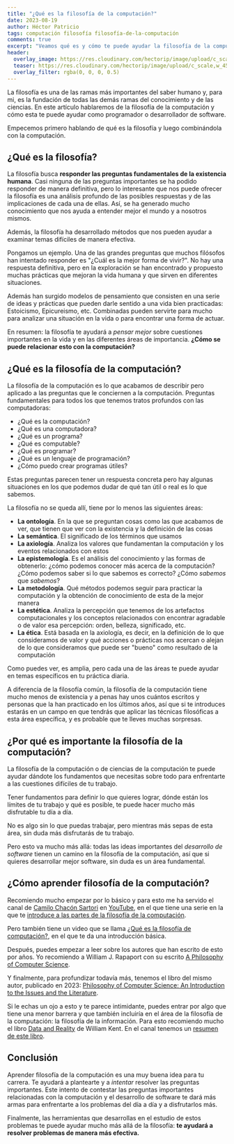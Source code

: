 ```yaml
---
title: "¿Qué es la filosofía de la computación?"
date: 2023-08-19
author: Héctor Patricio
tags: computación filosofía filosofía-de-la-computación
comments: true
excerpt: "Veamos qué es y cómo te puede ayudar la filosofía de la computación en tu carrera como desarrollador de software."
header:
  overlay_image: https://res.cloudinary.com/hectorip/image/upload/c_scale,w_1450/v1692327344/iain-kennedy-X_uSAnhTO2M-unsplash_mdvosz.jpg
  teaser: https://res.cloudinary.com/hectorip/image/upload/c_scale,w_450/v1692327344/iain-kennedy-X_uSAnhTO2M-unsplash_mdvosz.jpg
  overlay_filter: rgba(0, 0, 0, 0.5)
---
```


La filosofía es una de las ramas más importantes del saber humano y, para mi, es la fundación de todas las demás ramas del conocimiento y de las ciencias. En este artículo hablaremos de la filosofía de la computación y cómo esta te puede ayudar como programador o desarrollador de software.

Empecemos primero hablando de qué es la filosofía y luego combinándola con la computación.

## ¿Qué es la filosofía?

La filosofía busca **responder las preguntas fundamentales de la existencia humana**. Casi ninguna de las preguntas importantes se ha podido responder de manera definitiva, pero lo interesante que nos puede ofrecer la filosofía es una análisis profundo de las posibles respuestas y de las implicaciones de cada una de ellas. Así, se ha generado mucho conocimiento que nos ayuda a entender mejor el mundo y a nosotros mismos.

Además, la filosofía ha desarrollado métodos que nos pueden ayudar a examinar temas difíciles de manera efectiva.

Pongamos un ejemplo. Una de las grandes preguntas que muchos filósofos han intentado responder es "¿Cuál es la mejor forma de vivir?". No hay una respuesta definitiva, pero en la exploración se han encontrado y propuesto muchas prácticas que mejoran la vida humana y que sirven en diferentes situaciones.

Además han surgido modelos de pensamiento que consisten en una serie de ideas y prácticas que pueden darle sentido a una vida bien practicadas: Estoicismo, Epicureismo, etc. Combinadas pueden servirte para mucho para analizar una situación en la vida o para encontrar una forma de actuar.

En resumen: la filosofía te ayudará a _pensar mejor_ sobre cuestiones importantes en la vida y en las diferentes áreas de importancia. **¿Cómo se puede relacionar esto con la computación?**

## ¿Qué es la filosofía de la computación?

La filosofía de la computación es lo que acabamos de describir pero aplicado a las preguntas que le conciernen a la computación. Preguntas fundamentales para todos los que tenemos tratos profundos con las computadoras:

- ¿Qué es la computación?
- ¿Qué es una computadora?
- ¿Qué es un programa?
- ¿Qué es computable?
- ¿Qué es programar?
- ¿Qué es un lenguaje de programación?
- ¿Cómo puedo crear programas útiles?

Estas preguntas parecen tener un respuesta concreta pero hay algunas situaciones en los que podemos dudar de qué tan útil o real es lo que sabemos.

La filosofía no se queda allí, tiene por lo menos las siguientes áreas:

- **La ontología**. En la que se preguntan cosas como las que acabamos de ver, que tienen que ver con la existencia y la definición de las cosas
- **La semántica**. El significado de los términos que usamos
- **La axiología**. Analiza los valores que fundamentan la computación y los eventos relacionados con estos
- **La epistemología**. Es el análisis del conocimiento y las formas de obtenerlo: ¿cómo podemos conocer más acerca de la computación? ¿Cómo podemos saber si lo que sabemos es correcto? ¿Cómo _sabemos_ que *sabemos*?
- **La metodología**. Qué métodos podemos seguir para practicar la computación y la obtención de conocimiento de esta de la mejor manera
- **La estética**. Analiza la percepción que tenemos de los artefactos computacionales y los conceptos relacionados con encontrar agradable o de valor esa percepción: orden, belleza, significado, etc.
- **La ética**. Está basada en la axiología, es decir, en la definición de lo que consideramos de valor y qué acciones o prácticas nos acercan o alejan de lo que consideramos que puede ser "bueno" como resultado de la computación

Como puedes ver, es amplia, pero cada una de las áreas te puede ayudar en temas específicos en tu práctica diaria.

A diferencia de la filosofía común, la filosofía de la computación tiene mucho menos de existencia y a penas hay unos cuántos escritos y personas que la han practicado en los últimos años, así que si te introduces estarás en un campo en que tendrás que aplicar las técnicas filosóficas a esta área específica, y es probable que te lleves muchas sorpresas.

## ¿Por qué es importante la filosofía de la computación?

La filosofía de la computación o de ciencias de la computación te puede ayudar dándote los fundamentos que necesitas sobre todo para enfrentarte a las cuestiones difíciles de tu trabajo.

Tener fundamentos para definir lo que quieres lograr, dónde están los límites de tu trabajo y qué es posible, te puede hacer mucho más disfrutable tu día a día.

No es algo sin lo que puedas trabajar, pero mientras más sepas de esta área, sin duda más disfrutarás de tu trabajo.

Pero esto va mucho más allá: todas las ideas importantes del _desarrollo de software_
tienen un camino en la filosofía de la computación, así que si quieres desarrollar mejor software, sin duda es un área fundamental.

## ¿Cómo aprender filosofía de la computación?

Recomiendo mucho empezar por lo básico y para esto me ha servido el canal de [Camilo Chacón Sartori](https://camilochs.github.io/web/) en [YouTube](https://www.youtube.com/@camilo_chacon_s), en el que tiene una serie en la que te [introduce a las partes de la filosofía de la computación](https://www.youtube.com/watch?v=eVxR8io5xTg&list=PLbA-PGKWV-JhWcaZ0HzHFIFbnVakY9t1o).

Pero también tiene un video que se llama [¿Qué es la filosofía de computación?](https://www.youtube.com/watch?v=97InfGEK3Zw), en el que te da una introducción básica.

Después, puedes empezar a leer sobre los autores que han escrito de esto por años. Yo recomiendo a William J. Rapaport con su escrito [A Philosophy of Computer Science](https://cse.buffalo.edu/~rapaport/Papers/philcs-complete.pdf).

Y finalmente, para profundizar todavía más, tenemos el libro del mismo autor, publicado en 2023: [Philosophy of Computer Science: An Introduction to the Issues and the Literature](https://www.wiley.com/en-us/Philosophy+of+Computer+Science%3A+An+Introduction+to+the+Issues+and+the+Literature-p-9781119891901).

Si le echas un ojo a esto y te parece intimidante, puedes entrar por algo que tiene una menor barrera y que también incluiría en el área de la filosofía de la computación: la filosofía de la información. Para esto recomiendo mucho el libro [Data and Reality](https://buttondown.email/hillelwayne/archive/data-and-reality-2nd-edition/) de William Kent. En el canal tenemos un [resumen de este libro](https://youtu.be/i4lADcMZsZo).

## Conclusión

Aprender filosofía de la computación es una muy buena idea para tu carrera. Te ayudará a plantearte y a _intentar_ resolver las preguntas importantes. Este intento de contestar las preguntas importantes relacionadas con la computación y el desarrollo de software te dará más armas para enfrentarte a los problemas del día a día y a disfrutarlos más.

Finalmente, las herramientas que desarrollas en el estudio de estos problemas te puede ayudar mucho más allá de la filosofía: **te ayudará a resolver problemas de manera más efectiva.**
